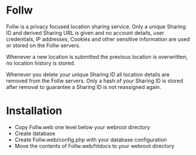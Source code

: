 # Follw

Follw is a privacy focused location sharing service. Only a unique Sharing ID and derived Sharing URL is given and no account details, user credentials, IP addresses, Cookies and other sensitive information are used or stored on the Follw servers.

Whenever a new location is submitted the previous location is overwritten, no location history is stored.

Whenever you delete your unique Sharing ID all location details are removed from the Follw servers. Only a hash of your Sharing ID is stored after removal to guarantee a Sharing ID is not reassigned again.

# Installation

* Copy Follw.web one level below your webroot directory
* Create database
* Create Follw.web/config.php with your database configuration
* Move the contents of Follw.web/htdocs to your webroot directory